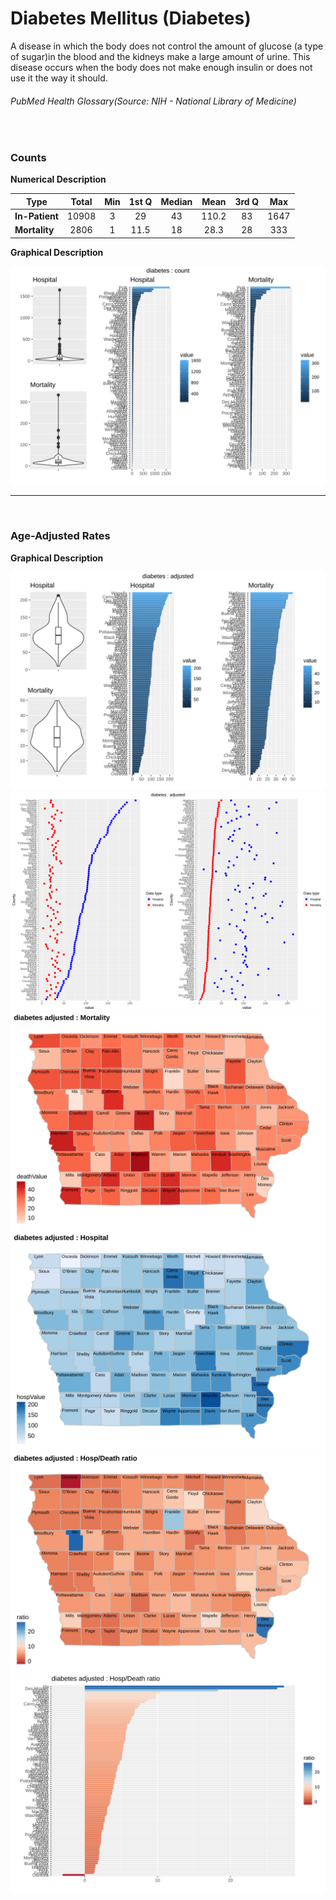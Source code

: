 # Diabetes Mellitus (Diabetes)


A disease in which the body does not control the amount of glucose (a type of sugar)in the blood and the kidneys make a large amount of urine. This disease occurs when the body does not make enough insulin or does not use it the way it should.
###### PubMed Health Glossary(Source: NIH - National Library of Medicine)

<br>

### Counts

**Numerical Description**

Type | Total | Min | 1st Q | Median | Mean | 3rd Q | Max
---| :---: | :---: | :---: | :---: | :---: | :---: | :---:
**In-Patient** | 10908 | 3 | 29 | 43 | 110.2 | 83 | 1647
**Mortality** | 2806 | 1 | 11.5 | 18 | 28.3 | 28 | 333

**Graphical Description**

![img](/images/diabetes_count_grid.svg)


***

<br>

### Age-Adjusted Rates

**Graphical Description**

![img](/images/diabetes_adjusted_grid.svg)
![img](/images/diabetes_adjusted_dotplots.svg)
![img](/images/diabetes_adjusted_dmap.svg)
![img](/images/diabetes_adjusted_hmap.svg)
![img](/images/diabetes_adjusted_rmap.svg)
![img](/images/diabetes_adjusted_ratiobar.svg)
